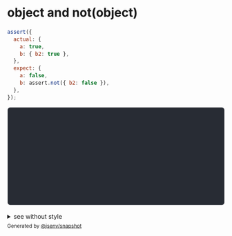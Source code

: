 # object and not(object)

```js
assert({
  actual: {
    a: true,
    b: { b2: true },
  },
  expect: {
    a: false,
    b: assert.not({ b2: false }),
  },
});
```

![img](throw.svg)

<details>
  <summary>see without style</summary>

```console
AssertionError: actual and expect are different

actual: {
  a: true,
  b: {
    b2: true,
  },
}
expect: {
  a: false,
  b: assert.not({
    b2: false,
  }),
}
```

</details>


<sub>
  Generated by <a href="https://github.com/jsenv/core/tree/main/packages/independent/snapshot">@jsenv/snapshot</a>
</sub>